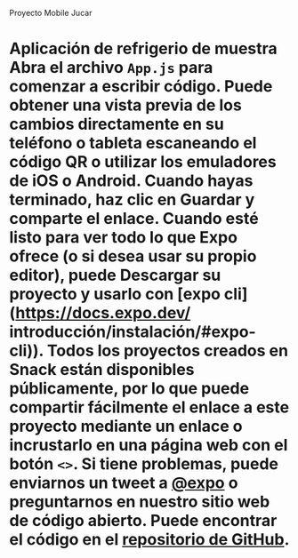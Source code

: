 Proyecto Mobile Jucar

# Aplicación de refrigerio de muestra Abra el archivo `App.js` para comenzar a escribir código. Puede obtener una vista previa de los cambios directamente en su teléfono o tableta escaneando el **código QR** o utilizar los emuladores de iOS o Android. Cuando hayas terminado, haz clic en **Guardar** y comparte el enlace. Cuando esté listo para ver todo lo que Expo ofrece (o si desea usar su propio editor), puede **Descargar** su proyecto y usarlo con [expo cli](https://docs.expo.dev/ introducción/instalación/#expo-cli)). Todos los proyectos creados en Snack están disponibles públicamente, por lo que puede compartir fácilmente el enlace a este proyecto mediante un enlace o incrustarlo en una página web con el botón `<>`. Si tiene problemas, puede enviarnos un tweet a [@expo](https://twitter.com/expo) o preguntarnos en nuestro sitio web de código abierto. Puede encontrar el código en el [repositorio de GitHub](https://github.com/expo/snack).
